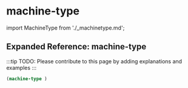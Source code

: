 # machine-type

import MachineType from './_machinetype.md';

<MachineType />

## Expanded Reference: machine-type

:::tip
TODO: Please contribute to this page by adding explanations and examples
:::

```lisp
(machine-type )
```
